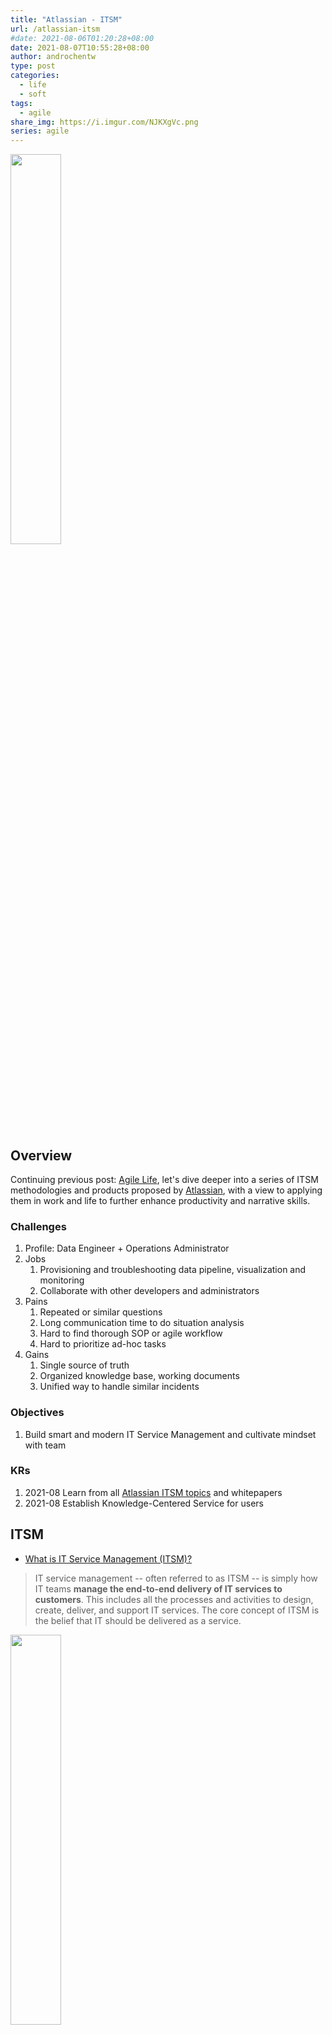 ```yaml
---
title: "Atlassian - ITSM"
url: /atlassian-itsm
#date: 2021-08-06T01:20:28+08:00
date: 2021-08-07T10:55:28+08:00
author: androchentw
type: post
categories:
  - life
  - soft
tags: 
  - agile
share_img: https://i.imgur.com/NJKXgVc.png
series: agile
---
```


<img style="width:40%;" src="https://i.imgur.com/NJKXgVc.png">

## Overview

Continuing previous post: [Agile Life](https://blog.androchen.tw/2021-agile-life/), let's dive deeper into a series of ITSM methodologies and products proposed by [Atlassian](https://www.atlassian.com/itsm), with a view to applying them in work and life to further enhance productivity and narrative skills.

### Challenges

1. Profile: Data Engineer + Operations Administrator
2. Jobs
   1. Provisioning and troubleshooting data pipeline, visualization and monitoring
   2. Collaborate with other developers and administrators
3. Pains
   1. Repeated or similar questions
   2. Long communication time to do situation analysis
   3. Hard to find thorough SOP or agile workflow
   4. Hard to prioritize ad-hoc tasks
4. Gains
   1. Single source of truth
   2. Organized knowledge base, working documents
   3. Unified way to handle similar incidents
   

### Objectives

1. Build smart and modern IT Service Management and cultivate mindset with team

### KRs

1. 2021-08 Learn from all [Atlassian ITSM topics](https://www.atlassian.com/itsm) and whitepapers
2. 2021-08 Establish Knowledge-Centered Service for users

<!--more-->

## ITSM 

* [What is IT Service Management (ITSM)?](https://www.atlassian.com/itsm)

> IT service management -- often referred to as ITSM -- is simply how IT teams **manage the end-to-end delivery of IT services to customers**. This includes all the processes and activities to design, create, deliver, and support IT services. 
> The core concept of ITSM is the belief that IT should be delivered as a service.

<img style="width:40%;" src="https://wac-cdn.atlassian.com/dam/jcr:f313f3ad-dcae-43cd-83a3-feb8db0abaa0/IT%20teams.png?cdnVersion=1746">

### Core

1. Team First
   1. [team playbook](https://www.atlassian.com/team-playbook). 
   2. Rather than answering to rules imposed by a tiered reporting structure or rigid process, IT teams can make informed decisions about things like adopting SLAs and which software to implement. Because **IT teams enable productivity and digital transformation**, strong IT teams are critical to strong organizations. 
2. Then Practice
   1. Successful IT teams build their approach from frameworks like **ITIL (the Information Technology Infrastructure Library)**, but are careful to think about how to adapt processes that will resonate with their customers.
3. Finally Technology
   1. It empowers end-users and automates mundane work, so **everyone gets more time to focus on what matters most to them**.


### ITSM vs ITIL vs DevOps

<img style="width:80%;" src="https://valueinsights.ch/wp-content/uploads/2020/06/The-ITIL-4-Big-Picture_v1.0.png">

* [The ITIL 4 Big Picture](https://valueinsights.ch/the-itil-4-big-picture/)

* [淺談 ITIL 4 與服務管理實踐](https://www.gss.com.tw/blog/itil4)
  1. Four dimensions model
     1. Organizations & people
     2. Information & technology
     3. Partners & suppliers
     4. Value streams & processes
  2. SVS：Service Value System
     1. Opportunity / Demand => Value
     2. Guiding Principles
     3. Governance
     4. SVC: Service Value Chain
     5. Practices
     6. Continual Improvement
  3. SVC: Service Value Chain
     1. [Value Stream](https://www.scaledagileframework.com/value-streams/)
     2. [9 Essential Value Stream Mapping Templates to Immediately Discover Flows in Your Processes](https://creately.com/blog/examples/value-stream-mapping-templates/)

<img style="width:80%;" src="https://www.scaledagileframework.com/wp-content/uploads/2020/03/Value-Streams_F03_WEB-new.png">

* DevOps promised benefits include
  1. Increased trust
  2. Faster software releases
  3. An ability to solve critical issues quickly
  4. Better management of unplanned work.

* DevOps is much more than just automated development, and promotes the importance of collaboration and a blame-free culture.

* The importance of ITSM (Common benefits)
  * Aligning IT teams with business priorities tracked through success metrics.
  * Improving request coordination for more efficient service.
  * Promoting customer-centricity with self-service and better processes.
  * Responding more quickly to major incidents, and preventing future ones.

* ITSM Processes / Practices
  1. [Service request management](#service-request-management) is a **repeatable procedure** for handling the wide variety of customer service requests.
  2. [Knowledge management](#knowledge-management) is the process of creating, sharing, using, and **managing the knowledge** and information of an organization.
  3. IT asset management (also known as ITAM) is the process of ensuring an organization’s **assets are accounted for**, deployed, maintained, upgraded, and disposed of when the time comes.
  4. [Incident management](#incident-management) is the process to **respond to an unplanned event** or service interruption and restore the service to its operational state.
  5. [Problem management](#problem-management) is the process of **identifying and managing the causes** of incidents on an IT service.
  6. [Change management](#change-management) ensures **standard procedures are used for efficient and prompt handling of all changes** to IT infrastructure.


## Service Request Management

<img style="width:40%;" src="https://wac-cdn.atlassian.com/dam/jcr:cb4f6608-7a1f-44ce-b4bf-1afef2e614d5/service%20request%20priorities.png?cdnVersion=1746" title="Atlassian - Service Request Managament Priorities">
<br />
<img style="width:40%;" src="https://wac-cdn.atlassian.com/dam/jcr:b494279c-f2f0-42c6-b665-2bdbf435cba0/service-request-flow%20.png?cdnVersion=1746" title="Atlassian - service request fulfillment process">

* [What is a service request?](https://www.atlassian.com/itsm/service-request-management)
* [IT Metrics: 4 best practices for success](https://www.atlassian.com/itsm/service-request-management/it-metrics-and-reporting)
* [How to run IT support the DevOps way](https://www.atlassian.com/itsm/service-request-management/how-to-run-it-support-devops-way)

* smart support workflow 
  * [Are your support services as SMART as they could be?](https://blogs.servicenow.com/2019/smart-support-services.html)
  * [Create a Help Desk Workflow Streamline Your Support Process](https://www.happyfox.com/help-desk-work-flow/)
* [Opsgenie](https://www.atlassian.com/software/opsgenie)



## Knowledge Management

<img style="width:40%;" src="https://wac-cdn.atlassian.com/dam/jcr:942dab82-b26c-440b-bd58-f0dfb3355168/Knowledge%20management%20cycle.png?cdnVersion=1738" title="Atlassian - Knowledge Management">
<br />
<img style="width:40%;" src="https://wac-cdn.atlassian.com/dam/jcr:39e1e686-ab57-42d3-ada9-cfeb117607d9/Knowledge%20base%20ways.png?cdnVersion=1735" title="Atlassian - KM Benefit">

* [Best Practices](https://www.atlassian.com/itsm/knowledge-management)
  1. Aggregate your team’s knowledge in a single repository or system.
  2. Increase **transparency** with open and shared information.
  3. **Make work visible** with a [project poster](https://www.atlassian.com/team-playbook/plays/project-poster).
  4. Focus on **brief** articles or answers.

* [Benefits of a knowledge base](https://www.atlassian.com/itsm/knowledge-management/what-is-a-knowledge-base)
  1. More consistent service.
  2. Higher resolution rates at first contact.
  3. Lower training costs.


### KCS - Knowledge-Centered Service

<img style="width:80%;" src="https://raw.githubusercontent.com/androchentw/diagrams/main/2021-08-07%20KCS%20UML.svg" title="KCS Flowchart">

* [What is knowledge-centered service (KCS)?](https://www.atlassian.com/itsm/knowledge-management/kcs)
* Benefits
  1. Numbers
     1. 30 – 50% increase in first-contact resolution
     2. 70% faster time-to-proficiency for new analysts  
     3. 20 – 40% improvement in employee satisfaction
     4. 10% fewer reported issues/support requests
     5. 50 – 60% of KCS adopters also improved time to resolution
  2. Less problem-solving from scratch frees up time
  3. More consistent customer experiences mean happier stakeholders
  4. KCS creates continuous improvement
  5. Good documentation enables true self-service
* Challenges
  1. Teams often experience cultural challenges that make it hard to shift out of [what expert David Kay calls](https://www.dbkay.com/culture/what-does-a-bad-knowledge-sharing-culture-look-like-2) “an obsession with the urgent and tactical.”
  2. IT managers get too busy fighting fires using current processes (ineffective as they may be) to focus on doing something more strategic.
* How does KCS work?
  1. Capture knowledge
  2. Structure knowledge
  3. Reuse knowledge
  4. Improve knowledge
  5. Use knowledge to see the big picture 
* [KCS v6](https://www.serviceinnovation.org/faq-about-kcs/)

### Tips

* [Team Playbook](https://www.atlassian.com/team-playbook)
  * [Elevator Pitch](https://blog.androchen.tw/elevator-pitch/)
  * [OKRs](https://www.atlassian.com/team-playbook/plays/okrs)
  * [Prioritize, as a team](https://www.atlassian.com/team-playbook/plays/prioritize-tasks-how-to)
  * [Roles and Responsibilities](https://www.atlassian.com/team-playbook/plays/roles-and-responsibilities)
  * [Retrospective](https://www.atlassian.com/team-playbook/plays/retrospective)
  * [Learning Circle](https://www.atlassian.com/team-playbook/plays/learning-circle)
* [5 tips](https://www.atlassian.com/blog/archives/5_tips_for_building_a_knowledge_base_with_confluence)


## Incident Management

* [What is incident management?](https://www.atlassian.com/itsm/incident-management)


## Problem Managment

* [What is problem management?](https://www.atlassian.com/itsm/problem-management)


## Change Management

* [The evolution of IT change management](https://www.atlassian.com/itsm/change-management)


## ITIL

* [A guide to ITIL and its place in modern ITSM](https://www.atlassian.com/itsm/itil)



## Murmur

* 2021-08-07 knowing is one thing, doing is another. Recently I just realize deeply how important these precise definition is, as I'm working on advocating these "well-known" knowledge and really implements these concepts into my work and team collaboration.


